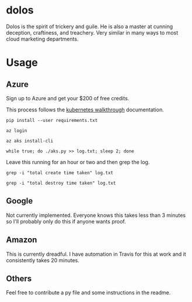 # dolos

Dolos is the spirit of trickery and guile. He is also a master at cunning deception, craftiness, and treachery. Very similar in many ways to most cloud marketing departments.

# Usage

## Azure

Sign up to Azure and get your $200 of free credits.

This process follows the [kubernetes walkthrough](https://docs.microsoft.com/en-us/azure/aks/kubernetes-walkthrough) documentation.

```
pip install --user requirements.txt
```
```
az login
```
```
az aks install-cli
```
```
while true; do ./aks.py >> log.txt; sleep 2; done
```

Leave this running for an hour or two and then grep the log.

```
grep -i "total create time taken" log.txt
```
```
grep -i "total destroy time taken" log.txt
```


## Google

Not currently implemented. Everyone knows this takes less than 3 minutes so I'll probably only do this if anyone wants proof.

## Amazon

This is currently dreadful. I have automation in Travis for this at work and it consistently takes 20 minutes.

## Others

Feel free to contribute a py file and some instructions in the readme.

